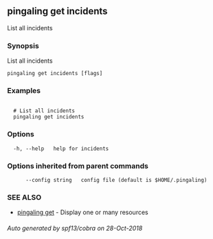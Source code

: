 ## pingaling get incidents

List all incidents

### Synopsis

List all incidents

```
pingaling get incidents [flags]
```

### Examples

```

  # List all incidents
  pingaling get incidents
```

### Options

```
  -h, --help   help for incidents
```

### Options inherited from parent commands

```
      --config string   config file (default is $HOME/.pingaling)
```

### SEE ALSO

* [pingaling get](pingaling_get.md)	 - Display one or many resources

###### Auto generated by spf13/cobra on 28-Oct-2018
